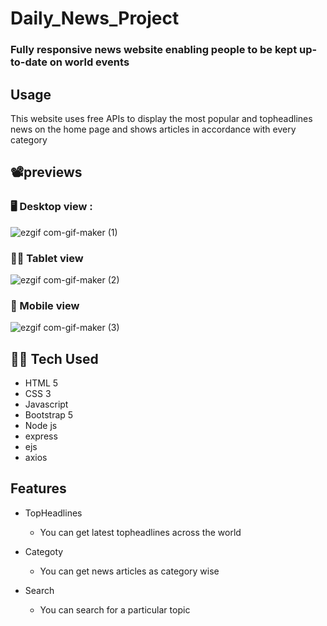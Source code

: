 # Daily_News_Project
### Fully responsive news website enabling people to be kept up-to-date on world events

## Usage
This website uses free APIs to display the most popular and topheadlines news on the home page and shows articles in accordance with every category

## 📽️previews

### 🖥️ Desktop view :

![ezgif com-gif-maker (1)](https://user-images.githubusercontent.com/88394164/177252799-03356a6c-dfa4-4908-896f-3ec95711752e.gif)

### 👨‍💻 Tablet view

![ezgif com-gif-maker (2)](https://user-images.githubusercontent.com/88394164/177255588-ff5e5a1f-c42f-4a40-bd02-0657964c0797.gif)

### 📱 Mobile view

![ezgif com-gif-maker (3)](https://user-images.githubusercontent.com/88394164/177256402-53082096-9a37-473e-8108-8b5a9023d8dd.gif)

## 👨‍💻 Tech Used

* HTML 5
* CSS 3
* Javascript
* Bootstrap 5
* Node js
* express
* ejs
* axios

## Features

- TopHeadlines
  - You can get latest topheadlines across the world

- Categoty
  - You can get news articles as category wise

- Search
  - You can search for a particular topic
